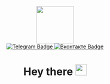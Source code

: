 <!--
**Qvvan/Qvvan** is a ✨ _special_ ✨ repository because its `README.md` (this file) appears on your GitHub profile.

Here are some ideas to get you started:

- 🔭 I’m currently working on ...
- 🌱 I’m currently learning ...
- 👯 I’m looking to collaborate on ...
- 🤔 I’m looking for help with ...
- 💬 Ask me about ...
- 📫 How to reach me: ...
- 😄 Pronouns: ...
- ⚡ Fun fact: ...
-->
<div id="header" align="center">
  <img src="https://media.giphy.com/media/v1.Y2lkPTc5MGI3NjExNHY4ZXVmazJ0M2o3MmQ3NmE5N2c4d3E5Z3E2OGJ4NnNneGI1NGF1dCZlcD12MV9pbnRlcm5hbF9naWZfYnlfaWQmY3Q9Zw/QDjpIL6oNCVZ4qzGs7/giphy.gif" width="100"/>
  
<div id="badges">
  <a href="https://t.me/qvvan">
  <img src="https://img.shields.io/badge/Telegram-blue?logo=telegram" alt="Telegram Badge"/>
  </a>
  <a href="https://vk.com/q.onee">
  <img src="https://img.shields.io/badge/Вконтакте-blue?logo=Vk" alt="Вконтакте Badge"/>
  </a>
</div>
<img src="https://komarev.com/ghpvc/?username=Qvvan&style=flat-square&color=blue" alt=""/>
<h1>
  Hey there
  <img src="https://media.giphy.com/media/hvRJCLFzcasrR4ia7z/giphy.gif" width="30px"/>
</h1>
</div>

